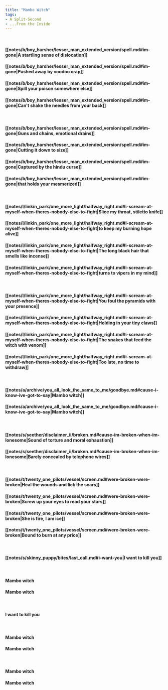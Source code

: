 ```yaml
---
title: "Mambo Witch"
tags:
- A Split-Second
- ...From the Inside
---
```

&nbsp;
#### [[notes/b/boy_harsher/lesser_man_extended_version/spell.md#im-gone|A startling sense of dislocation]]
#### [[notes/b/boy_harsher/lesser_man_extended_version/spell.md#im-gone|Pushed away by voodoo crap]]
#### [[notes/b/boy_harsher/lesser_man_extended_version/spell.md#im-gone|Spill your poison somewhere else]]
#### [[notes/b/boy_harsher/lesser_man_extended_version/spell.md#im-gone|Can't shake the needles from your back]]
&nbsp;
#### [[notes/b/boy_harsher/lesser_man_extended_version/spell.md#im-gone|Guns and chains, emotional drains]]
#### [[notes/b/boy_harsher/lesser_man_extended_version/spell.md#im-gone|Cutting it down to size]]
#### [[notes/b/boy_harsher/lesser_man_extended_version/spell.md#im-gone|Captured by the hindu curse]]
#### [[notes/b/boy_harsher/lesser_man_extended_version/spell.md#im-gone|that holds your mesmerized]]
&nbsp;
#### [[notes/l/linkin_park/one_more_light/halfway_right.md#i-scream-at-myself-when-theres-nobody-else-to-fight|Slice my throat, stiletto knife]]
#### [[notes/l/linkin_park/one_more_light/halfway_right.md#i-scream-at-myself-when-theres-nobody-else-to-fight|to keep my burning hope alive]]
#### [[notes/l/linkin_park/one_more_light/halfway_right.md#i-scream-at-myself-when-theres-nobody-else-to-fight|The long black hair that smells like incense]]
#### [[notes/l/linkin_park/one_more_light/halfway_right.md#i-scream-at-myself-when-theres-nobody-else-to-fight|turns to vipers in my mind]]
&nbsp;
#### [[notes/l/linkin_park/one_more_light/halfway_right.md#i-scream-at-myself-when-theres-nobody-else-to-fight|You foul the pyramids with your presence]]
#### [[notes/l/linkin_park/one_more_light/halfway_right.md#i-scream-at-myself-when-theres-nobody-else-to-fight|Holding in your tiny claws]]
#### [[notes/l/linkin_park/one_more_light/halfway_right.md#i-scream-at-myself-when-theres-nobody-else-to-fight|The snakes that feed the witch with venom]]
#### [[notes/l/linkin_park/one_more_light/halfway_right.md#i-scream-at-myself-when-theres-nobody-else-to-fight|Too late, no time to withdraw]]
&nbsp;
#### [[notes/a/archive/you_all_look_the_same_to_me/goodbye.md#cause-i-know-ive-got-to-say|Mambo witch]]
#### [[notes/a/archive/you_all_look_the_same_to_me/goodbye.md#cause-i-know-ive-got-to-say|Mambo witch]]
&nbsp;
#### [[notes/s/seether/disclaimer_ii/broken.md#cause-im-broken-when-im-lonesome|Sound of torture and moral exhaustion]]
#### [[notes/s/seether/disclaimer_ii/broken.md#cause-im-broken-when-im-lonesome|Barely concealed by telephone wires]]
&nbsp;
#### [[notes/t/twenty_one_pilots/vessel/screen.md#were-broken-were-broken|Heal the wounds and lick the scars]]
#### [[notes/t/twenty_one_pilots/vessel/screen.md#were-broken-were-broken|Screw up your eyes to read your stars]]
#### [[notes/t/twenty_one_pilots/vessel/screen.md#were-broken-were-broken|She is fire, I am ice]]
#### [[notes/t/twenty_one_pilots/vessel/screen.md#were-broken-were-broken|Bound to burn at any price]]
&nbsp;
#### [[notes/s/skinny_puppy/bites/last_call.md#i-want-you|I want to kill you]]
&nbsp;
#### Mambo witch
#### Mambo witch
&nbsp;
#### I want to kill you
&nbsp;
#### Mambo witch
#### Mambo witch
&nbsp;
#### Mambo witch
#### Mambo witch
